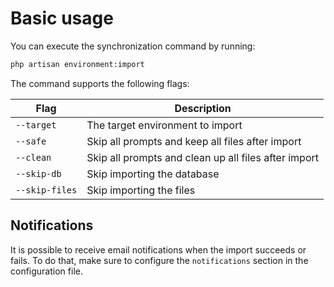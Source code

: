 # Basic usage

You can execute the synchronization command by running:

```bash
php artisan environment:import
```

The command supports the following flags:

| Flag           | Description                                          |
|----------------|------------------------------------------------------|
| `--target`     | The target environment to import                     |
| `--safe`       | Skip all prompts and keep all files after import     |
| `--clean`      | Skip all prompts and clean up all files after import |
| `--skip-db`    | Skip importing the database                          |
| `--skip-files` | Skip importing the files                             |

## Notifications

It is possible to receive email notifications when the import succeeds or fails. To do that, make sure to configure
the `notifications` section in the configuration file.
